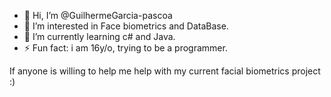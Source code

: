 - 👋 Hi, I’m @GuilhermeGarcia-pascoa
- 👀 I’m interested in Face biometrics and DataBase.
- 🌱 I’m currently learning c# and Java.
- ⚡ Fun fact: i am 16y/o, trying to be a programmer.


If anyone is willing to help me help with my current facial biometrics project :)
